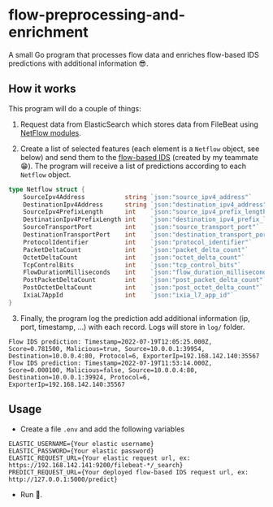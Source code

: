 # flow-preprocessing-and-enrichment

A small Go program that processes flow data and enriches flow-based IDS predictions with additional information 😎.

## How it works

This program will do a couple of things:

1. Request data from ElasticSearch which stores data from FileBeat using [NetFlow modules](https://www.elastic.co/guide/en/beats/filebeat/current/filebeat-module-netflow.html).

2. Create a list of selected features (each element is a `Netflow` object, see below) and send them to the [flow-based IDS](https://github.com/thihuynhdotexe/flow-based-IDS) (created by my teammate 😁). The program will receive a list of predictions according to each `Netflow` object.

```go
type Netflow struct {
	SourceIpv4Address           string `json:"source_ipv4_address"`
	DestinationIpv4Address      string `json:"destination_ipv4_address"`
	SourceIpv4PrefixLength      int    `json:"source_ipv4_prefix_length"`
	DestinationIpv4PrefixLength int    `json:"destination_ipv4_prefix_length"`
	SourceTransportPort         int    `json:"source_transport_port"`
	DestinationTransportPort    int    `json:"destination_transport_port"`
	ProtocolIdentifier          int    `json:"protocol_identifier"`
	PacketDeltaCount            int    `json:"packet_delta_count"`
	OctetDeltaCount             int    `json:"octet_delta_count"`
	TcpControlBits              int    `json:"tcp_control_bits"`
	FlowDurationMilliseconds    int    `json:"flow_duration_milliseconds"`
	PostPacketDeltaCount        int    `json:"post_packet_delta_count"`
	PostOctetDeltaCount         int    `json:"post_octet_delta_count"`
	IxiaL7AppId                 int    `json:"ixia_l7_app_id"`
}
```

3. Finally, the program log the prediction add additional information (ip, port, timestamp, ...) with each record. Logs will store in `log/` folder.

```log
Flow IDS prediction: Timestamp=2022-07-19T12:05:25.000Z, Score=0.781500, Malicious=true, Source=10.0.0.1:39954, Destination=10.0.0.4:80, Protocol=6, ExporterIp=192.168.142.140:35567
Flow IDS prediction: Timestamp=2022-07-19T11:53:14.000Z, Score=0.000100, Malicious=false, Source=10.0.0.4:80, Destination=10.0.0.1:39924, Protocol=6, ExporterIp=192.168.142.140:35567
```

## Usage

- Create a file `.env` and add the following variables

```
ELASTIC_USERNAME={Your elastic username}
ELASTIC_PASSWORD={Your elastic password}
ELASTIC_REQUEST_URL={Your elastic request url, ex: https://192.168.142.141:9200/filebeat-*/_search}
PREDICT_REQUEST_URL={Your deployed flow-based IDS request url, ex: http://127.0.0.1:5000/predict}
```

- Run 🎉.
